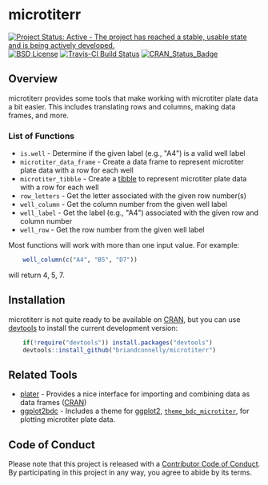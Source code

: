 # microtiterr

[![Project Status: Active - The project has reached a stable, usable state and is being actively developed.](http://www.repostatus.org/badges/latest/active.svg)](http://www.repostatus.org/#active)
[![BSD License](https://img.shields.io/badge/license-BSD-brightgreen.svg)](https://opensource.org/licenses/BSD-2-Clause)
[![Travis-CI Build Status](https://travis-ci.org/briandconnelly/microtiterr.svg?branch=master)](https://travis-ci.org/briandconnelly/microtiterr)
[![CRAN_Status_Badge](http://www.r-pkg.org/badges/version/microtiterr)](https://cran.r-project.org/package=microtiterr)

## Overview

microtiterr provides some tools that make working with microtiter plate data a bit easier.
This includes translating rows and columns, making data frames, and more.

### List of Functions

- `is.well` - Determine if the given label (e.g., "A4") is a valid well label
- `microtiter_data_frame` - Create a data frame to represent microtiter plate data with a row for each well
- `microtiter_tibble` - Create a [tibble](https://cran.r-project.org/web/packages/tibble/index.html) to represent microtiter plate data with a row for each well
- `row_letters` - Get the letter associated with the given row number(s)
- `well_column` - Get the column number from the given well label
- `well_label` - Get the label (e.g., "A4") associated with the given row and column number
- `well_row` - Get the row number from the given well label

Most functions will work with more than one input value. For example:

```r
    well_column(c("A4", "B5", "D7"))
```

will return 4, 5, 7.


## Installation

microtiterr is not quite ready to be available on [CRAN](http://cran.r-project.org), but you can use [devtools](http://cran.r-project.org/web/packages/devtools/index.html) to install the current development version:
                                                                                
```r                                                                           
    if(!require("devtools")) install.packages("devtools")
    devtools::install_github("briandconnelly/microtiterr")
```


## Related Tools

- [plater](https://github.com/ropenscilabs/plater) - Provides a nice interface for importing and combining data as data frames ([CRAN](https://cran.r-project.org/package=plater))
- [ggplot2bdc](https://github.com/briandconnelly/ggplot2bdc) - Includes a theme for [ggplot2](https://cran.r-project.org/package=ggplot2), [`theme_bdc_microtiter`](https://github.com/briandconnelly/ggplot2bdc#theme_bdc_microtiter), for plotting microtiter plate data.



## Code of Conduct

Please note that this project is released with a [Contributor Code of Conduct](CONDUCT.md).
By participating in this project in any way, you agree to abide by its terms.
